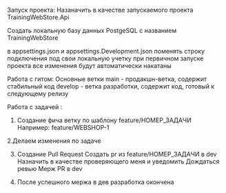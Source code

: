 Запуск проекта:
Назаначить в качестве запускаемого проекта  TrainingWebStore.Api

Создать локальную базу данных PostgeSQL с названием TrainingWebStore

в appsettings.json и appsettings.Development.json  поменять строку подключения под свои локальную учетку
при первичном запуске проекта все изменения будут автоматически накатаны


Работа с гитом:
Основные ветки
main - продакшн-ветка, содержит стабильный код
develop - ветка разработки, содержит код, готовый к следующему релизу

Работа с задачей :
1. Создание фича ветку по шаблону feature/НОМЕР_ЗАДАЧИ
Например:
feature/WEBSHOP-1

2.Делаем изменения по задаче

3. Создание Pull Request
Создать pr из feature/НОМЕР_ЗАДАЧИ в dev
Назначить в качестве проверяющего меня и уведомить
Дождаться ревью 
Мерж PR в dev

4.  После успешного мержа в дев разработка окончена

